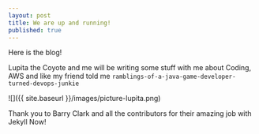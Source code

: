 ```yaml
---
layout: post
title: We are up and running!
published: true
---
```


Here is the blog!

Lupita the Coyote and me will be writing some stuff with me about Coding, AWS and like my friend told me `ramblings-of-a-java-game-developer-turned-devops-junkie`

![]({{ site.baseurl }}/images/picture-lupita.png)

Thank you to Barry Clark and all the contributors for their amazing job with Jekyll Now!
